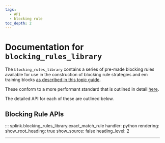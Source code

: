 ```yaml
---
tags:
  - API
  - blocking rule
toc_depth: 2
---
```

# Documentation for `blocking_rules_library`

The `blocking_rules_library` contains a series of pre-made blocking rules available for use in the construction of blocking rule strategies and em training blocks [as described in this topic guide](./topic_guides/drivers_of_performance.html#blocking-rules).

These conform to a more performant standard that is outlined in detail [here](./topic_guides/drivers_of_performance.html#blocking-rules).


The detailed API for each of these are outlined below.

## Blocking Rule APIs

::: splink.blocking_rules_library.exact_match_rule
    handler: python
    rendering:
      show_root_heading: true
      show_source: false
      heading_level: 2

---
